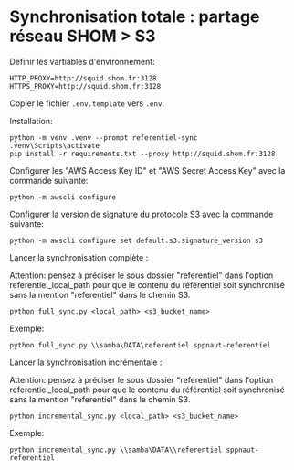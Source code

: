 # Synchronisation totale : partage réseau SHOM > S3

Définir les vartiables d'environnement:

```
HTTP_PROXY=http://squid.shom.fr:3128
HTTPS_PROXY=http://squid.shom.fr:3128
```

Copier le fichier `.env.template` vers `.env`.

Installation:

```
python -m venv .venv --prompt referentiel-sync
.venv\Scripts\activate
pip install -r requirements.txt --proxy http://squid.shom.fr:3128
```

Configurer les "AWS Access Key ID" et "AWS Secret Access Key" avec la commande suivante:

```
python -m awscli configure
```

Configurer la version de signature du protocole S3 avec la commande suivante:

```
python -m awscli configure set default.s3.signature_version s3
```

Lancer la synchronisation complète :

Attention: pensez à préciser le sous dossier "referentiel" dans l'option referentiel_local_path pour que le contenu du référentiel soit synchronisé sans la mention "referentiel" dans le chemin S3.

```
python full_sync.py <local_path> <s3_bucket_name>
```

Exemple:

```
python full_sync.py \\samba\DATA\referentiel sppnaut-referentiel
```

Lancer la synchronisation incrémentale :

Attention: pensez à préciser le sous dossier "referentiel" dans l'option referentiel_local_path pour que le contenu du référentiel soit synchronisé sans la mention "referentiel" dans le chemin S3.

```
python incremental_sync.py <local_path> <s3_bucket_name>
```

Exemple:

```
python incremental_sync.py \\samba\DATA\\referentiel sppnaut-referentiel
```
